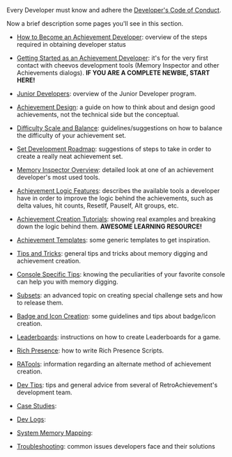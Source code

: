Every Developer must know and adhere the [Developer's Code of Conduct](/guidelines/devs/dev-coc/).

Now a brief description some pages you'll see in this section.

- [How to Become an Achievement Developer](/development/how-to-become-an-achievement-developer/): overview of the steps required in obtaining developer status

- [Getting Started as an Achievement Developer](/development/getting-started-as-an-achievement-developer/): it's for the very first contact with cheevos development tools (Memory Inspector and other Achievements dialogs). **IF YOU ARE A COMPLETE NEWBIE, START HERE!**

- [Junior Developers](/development/junior-devs/): overview of the Junior Developer program.

- [Achievement Design](/development/design/): a guide on how to think about and design good achievements, not the technical side but the conceptual.

- [Difficulty Scale and Balance](/development/difficulty-scale-and-balance/): guidelines/suggestions on how to balance the difficulty of your achievement set.

- [Set Development Roadmap](/development/set-development-roadmap/): suggestions of steps to take in order to create a really neat achievement set.

- [Memory Inspector Overview](/development/memory-inspector-overview/): detailed look at one of an achievement developer's most used tools.

- [Achievement Logic Features](/development/logic-features-home/): describes the available tools a developer have in order to improve the logic behind the achievements, such as delta values, hit counts, ResetIf, PauseIf, Alt groups, etc.

- [Achievement Creation Tutorials](/development/achievement-creation-tutorials/): showing real examples and breaking down the logic behind them. **AWESOME LEARNING RESOURCE!**

- [Achievement Templates](/development/achievement-templates/): some generic templates to get inspiration.

- [Tips and Tricks](/development/tips-and-tricks): general tips and tricks about memory digging and achievement creation.

- [Console Specific Tips](/development/console-specific-tips/): knowing the peculiarities of your favorite console can help you with memory digging.

- [Subsets](/development/subsets/): an advanced topic on creating special challenge sets and how to release them.

- [Badge and Icon Creation](/development/badgesoverview/): some guidelines and tips about badge/icon creation.

- [Leaderboards](/development/leaderboards/): instructions on how to create Leaderboards for a game.

- [Rich Presence](/development/rich-presence/): how to write Rich Presence Scripts.

- [RATools](/development/ratools/): information regarding an alternate method of achievement creation.

- [Dev Tips](/development/devtips/): tips and general advice from several of RetroAchievement's development team.

- [Case Studies](/development/casestudies/): 

- [Dev Logs](/development/devlogs/): 

- [System Memory Mapping](/development/systems-memory-mapping/):

- [Troubleshooting](/development/troubleshooting/): common issues developers face and their solutions